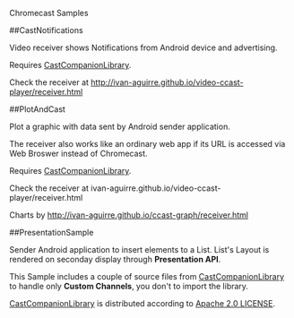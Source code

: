 Chromecast Samples

##CastNotifications

Video receiver shows Notifications from Android device and advertising.

Requires [CastCompanionLibrary](https://github.com/googlecast/CastCompanionLibrary-android).

Check the receiver at http://ivan-aguirre.github.io/video-ccast-player/receiver.html

##PlotAndCast

Plot a graphic with data sent by Android sender application.

The receiver also works like an ordinary web app if its URL is accessed via Web Broswer instead of Chromecast.

Requires [CastCompanionLibrary](https://github.com/googlecast/CastCompanionLibrary-android).

Check the receiver at ivan-aguirre.github.io/video-ccast-player/receiver.html

Charts by http://ivan-aguirre.github.io/ccast-graph/receiver.html

##PresentationSample

Sender Android application to insert elements to a List. List's Layout is rendered on seconday display through **Presentation API**.

This Sample includes a couple of source files from [CastCompanionLibrary](https://github.com/googlecast/CastCompanionLibrary-android) to handle
only **Custom Channels**, you don't to import the library.

[CastCompanionLibrary](https://github.com/googlecast/CastCompanionLibrary-android) is distributed according
to [Apache 2.0 LICENSE](https://github.com/googlecast/CastCompanionLibrary-android/blob/master/LICENSE).
